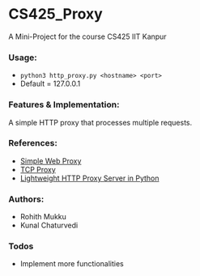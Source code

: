 # CS425_Proxy
A Mini-Project for the course CS425 IIT Kanpur

### Usage:
  - `python3 http_proxy.py <hostname> <port>`
  - Default <hostname> = 127.0.0.1

### Features & Implementation:
A simple HTTP proxy that processes multiple requests.

### References:
  - [Simple Web Proxy](http://luugiathuy.com/2011/03/simple-web-proxy-python/)
  - [TCP Proxy](http://voorloopnul.com/blog/a-python-proxy-in-less-than-100-lines-of-code/)
  - [Lightweight HTTP Proxy Server in Python](https://github.com/abhinavsingh/proxy.py)

### Authors:

  - Rohith Mukku
  - Kunal Chaturvedi

### Todos

 - Implement more functionalities
